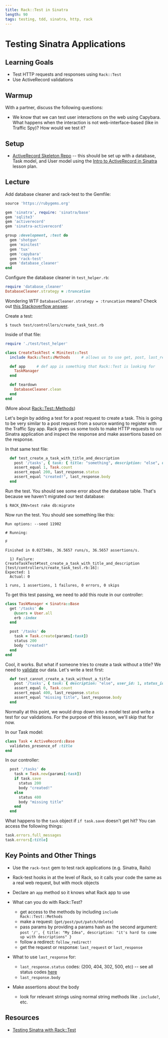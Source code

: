 ```yaml
---
title: Rack::Test in Sinatra
length: 90
tags: testing, tdd, sinatra, http, rack
---
```


# Testing Sinatra Applications

## Learning Goals

* Test HTTP requests and responses using `Rack::Test`
* Use ActiveRecord validations

## Warmup 

With a partner, discuss the following questions: 

* We know that we can test user interactions on the web using Capybara. What happens when the interaction is not web-interface-based (like in Traffic Spy)? How would we test it? 

## Setup

* [ActiveRecord Skeleton Repo](https://github.com/rwarbelow/active-record-sinatra) -- this should be set up with a database, Task model, and User model using the [Intro to ActiveRecord in Sinatra](https://github.com/turingschool/lesson_plans/blob/master/ruby_02-web_applications_with_ruby/intro_to_active_record_in_sinatra.markdown) lesson plan. 

## Lecture

Add database cleaner and rack-test to the Gemfile:

```ruby
source 'https://rubygems.org'

gem 'sinatra', require: 'sinatra/base'
gem 'sqlite3'
gem 'activerecord'
gem 'sinatra-activerecord'

group :development, :test do
  gem 'shotgun'
  gem 'minitest'
  gem 'tux'
  gem 'capybara'
  gem 'rack-test'
  gem 'database_cleaner'
end
```

Configure the database cleaner in `test_helper.rb`:

```ruby
require 'database_cleaner'
DatabaseCleaner.strategy = :truncation
```

Wondering WTF `DatabaseCleaner.strategy = :truncation` means? Check out [this Stackoverflow answer](http://stackoverflow.com/questions/10904996/difference-between-truncation-transaction-and-deletion-database-strategies).

Create a test: 

```
$ touch test/controllers/create_task_test.rb
```

Inside of that file:

```ruby
require './test/test_helper'

class CreateTaskTest < Minitest::Test 
  include Rack::Test::Methods     # allows us to use get, post, last_request, etc.

  def app     # def app is something that Rack::Test is looking for
    TaskManager
  end

  def teardown
    DatabaseCleaner.clean
  end
end
```

(More about [Rack::Test::Methods](http://www.rubydoc.info/github/brynary/rack-test/master/Rack/Test/Methods))

Let's begin by adding a test for a post request to create a task. This is going to be very similar to a post request from a source wanting to register with the Traffic Spy app. Rack gives us some tools to make HTTP requests to our Sinatra application and inspect the response and make assertions based on the response.

In that same test file:

```ruby
  def test_create_a_task_with_title_and_description
    post '/tasks', { task: { title: "something", description: "else", user_id: 1, status_id: 1 } }
    assert_equal 1, Task.count
    assert_equal 200, last_response.status
    assert_equal "created!", last_response.body
  end
```

Run the test. You should see some error about the database table. That's because we haven't migrated our test database:

```
$ RACK_ENV=test rake db:migrate
```

Now run the test. You should see something like this:

```
Run options: --seed 11902

# Running:

F

Finished in 0.027348s, 36.5657 runs/s, 36.5657 assertions/s.

  1) Failure:
CreateTaskTest#test_create_a_task_with_title_and_description [test/controllers/create_task_test.rb:16]:
Expected: 1
  Actual: 0

1 runs, 1 assertions, 1 failures, 0 errors, 0 skips
```

To get this test passing, we need to add this route in our controller:

```ruby
class TaskManager < Sinatra::Base
  get '/tasks' do
    @users = User.all
    erb :index
  end

  post '/tasks' do
    task = Task.create(params[:task])
    status 200
    body "created!"
  end
end
```

Cool, it works. But what if someone tries to create a task without a title? We need to [validate](http://guides.rubyonrails.org/active_record_validations.html) our data. Let's write a test first:

```ruby
  def test_cannot_create_a_task_without_a_title
    post '/tasks', { task: { description: "else", user_id: 1, status_id: 1 } }
    assert_equal 0, Task.count
    assert_equal 400, last_response.status
    assert_equal "missing title", last_response.body
  end
```

Normally at this point, we would drop down into a model test and write a test for our validations. For the purpose of this lesson, we'll skip that for now. 

In our Task model:

```ruby
class Task < ActiveRecord::Base
  validates_presence_of :title
end
```

In our controller:

```ruby
  post '/tasks' do
    task = Task.new(params[:task])
    if task.save
      status 200
      body "created!"
    else
      status 400
      body "missing title"
    end
  end
```

What happens to the `task` object if `if task.save` doesn't get hit? You can access the following things:

```ruby
task.errors.full_messages
task.errors[:title]
```

## Key Points and Other Things

* Use the `rack-test` gem to test rack applications (e.g. Sinatra, Rails)
* Rack-test hooks in at the level of Rack, so it calls your code the same as a real web request, but with mock objects
* Declare an `app` method so it knows what Rack app to use

* What can you do with Rack::Test? 
  * get access to the methods by including `include Rack::Test::Methods`
  * make a request: (`get/post/put/patch/delete`)
  * pass params by providing a params hash as the second argument: `post '/', { title: "My Idea", description: "it's hard to come up with descriptions" }`
  * follow a redirect: `follow_redirect!`
  * get the request or response: `last_request` or `last_response`

* What to use `last_response` for:
  * `last_response.status` codes: (200, 404, 302, 500, etc) -- see all status codes [here](http://www.w3.org/Protocols/rfc2616/rfc2616-sec10.html)
  * `last_response.body`

* Make assertions about the body
  * look for relevant strings using normal string methods like `.include?`, etc.

## Resources

* [Testing Sinatra with Rack::Test](http://www.sinatrarb.com/testing.html)

